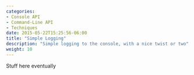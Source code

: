 ```yaml
---
categories:
- Console API
- Command-Line API
- Techniques
date: 2015-05-22T15:25:56-06:00
title: "Simple Logging"
description: "Simple logging to the console, with a nice twist or two"
weight: 10
---
```


Stuff here eventually
